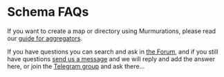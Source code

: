 # Schema FAQs

If you want to create a map or directory using Murmurations, please read our [guide for aggregators](https://docs.murmurations.network/guides/aggregators.html).

If you have questions you can search and ask in [the Forum](https://murmurations.flarum.cloud/), and if you still have questions [send us a message](https://murmurations.network/contact/) and we will reply and add the answer here, or join the [Telegram group](https://t.me/joinchat/JvotB0kuxrjFgvYszbNvZw) and ask there...
